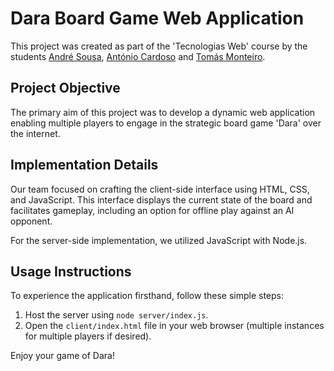 # Dara Board Game Web Application

This project was created as part of the 'Tecnologias Web' course by the students [André Sousa](https://github.com/anfisou), 
[António Cardoso](https://github.com/ToniCardosooo) and [Tomás Monteiro](https://github.com/Trucak).

## Project Objective

The primary aim of this project was to develop a dynamic web application enabling multiple players to engage in the strategic board game 'Dara' over the internet.

## Implementation Details

Our team focused on crafting the client-side interface using HTML, CSS, and JavaScript. This interface displays the current state of the board and facilitates gameplay, including an option for offline play against an AI opponent.

For the server-side implementation, we utilized JavaScript with Node.js.

## Usage Instructions

To experience the application firsthand, follow these simple steps:

1. Host the server using `node server/index.js`.
2. Open the `client/index.html` file in your web browser (multiple instances for multiple players if desired).

Enjoy your game of Dara!